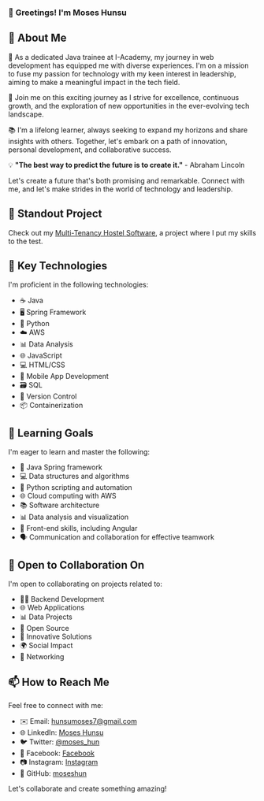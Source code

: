### 👋 **Greetings! I'm Moses Hunsu**

## 📝 About Me

🌟 As a dedicated Java trainee at I-Academy, my journey in web development has equipped me with diverse experiences. I'm on a mission to fuse my passion for technology with my keen interest in leadership, aiming to make a meaningful impact in the tech field.

🚀 Join me on this exciting journey as I strive for excellence, continuous growth, and the exploration of new opportunities in the ever-evolving tech landscape.

📚 I'm a lifelong learner, always seeking to expand my horizons and share insights with others. Together, let's embark on a path of innovation, personal development, and collaborative success.

💡 **"The best way to predict the future is to create it."** - Abraham Lincoln

Let's create a future that's both promising and remarkable. Connect with me, and let's make strides in the world of technology and leadership.

## 🚀 Standout Project

Check out my [Multi-Tenancy Hostel Software](https://github.com/moseshunsu/multi-tenancy-hostel-software), a project where I put my skills to the test.

## 🚀 Key Technologies

I'm proficient in the following technologies:

- ☕ Java
- 🖥️ Spring Framework
- 🐍 Python
- ☁️ AWS
- 📊 Data Analysis
- 🌐 JavaScript
- 💻 HTML/CSS
- 📱 Mobile App Development
- 🗃️ SQL
- 🔄 Version Control
- 📦 Containerization

## 🌱 Learning Goals

I'm eager to learn and master the following:

- 🚀 Java Spring framework
- 💻 Data structures and algorithms
- 🐍 Python scripting and automation
- 🌐 Cloud computing with AWS
- 📚 Software architecture
- 📊 Data analysis and visualization
- 🎨 Front-end skills, including Angular
- 🗣️ Communication and collaboration for effective teamwork

## 💼 Open to Collaboration On

I'm open to collaborating on projects related to:

- 👨‍💻 Backend Development
- 🌐 Web Applications
- 📊 Data Projects
- 🚀 Open Source
- 🧩 Innovative Solutions
- 🌍 Social Impact
- 💬 Networking

## 📫 How to Reach Me

Feel free to connect with me:

- ✉️ Email: [hunsumoses7@gmail.com](hunsumoses7@gmail.com)
- 🌐 LinkedIn: [Moses Hunsu](https://www.linkedin.com/in/moses-hunsu-94b86a169/)
- 🐦 Twitter: [@moses_hun](https://twitter.com/moses_hun)
- 📘 Facebook: [Facebook](https://facebook.com/profile.php?id=100058562686528)
- 📷 Instagram: [Instagram](https://www.instagram.com/moses_hun)
- 💼 GitHub: [moseshun](https://github.com/moseshunsu)

Let's collaborate and create something amazing!

<!--
**moseshunsu/moseshunsu** is a ✨ _special_ ✨ repository because its `README.md` (this file) appears on your GitHub profile.

Here are some ideas to get you started:

- 🔭 I’m currently working on ...
- 🌱 I’m currently learning ...
- 👯 I’m looking to collaborate on ...
- 🤔 I’m looking for help with ...
- 💬 Ask me about ...
- 📫 How to reach me: ...
- 😄 Pronouns: ...
- ⚡ Fun fact: ...


I'm a passionate 💻 Backend Developer based in 📍 Lagos, Nigeria. Currently, I'm interning with i-Academy at Africa Prudential, where I'm honing my skills as a Java Backend Developer. I'm enthusiastic about crafting robust digital foundations, turning code into seamless experiences, and fueling innovations behind the scenes.

-->
